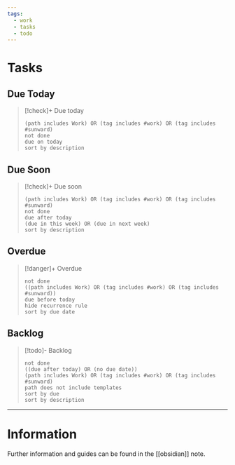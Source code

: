 ```yaml
---
tags:
  - work
  - tasks
  - todo
---
```

# Tasks

## Due Today
>[!check]+ Due today
> ```tasks
> (path includes Work) OR (tag includes #work) OR (tag includes #sunward)
> not done
> due on today
> sort by description
> ```

## Due Soon
>[!check]+ Due soon
> ```tasks
> (path includes Work) OR (tag includes #work) OR (tag includes #sunward)
> not done
> due after today
> (due in this week) OR (due in next week)
> sort by description
> ```

## Overdue
> [!danger]+ Overdue  
> ```tasks  
> not done  
> ((path includes Work) OR (tag includes #work) OR (tag includes #sunward))
> due before today
> hide recurrence rule  
> sort by due date  
> ```

## Backlog
> [!todo]- Backlog
> ```tasks
> not done
> ((due after today) OR (no due date))
> (path includes Work) OR (tag includes #work) OR (tag includes #sunward)
> path does not include templates
> sort by due
> sort by description
> ```


---

# Information
Further information and guides can be found in the [[obsidian]] note.